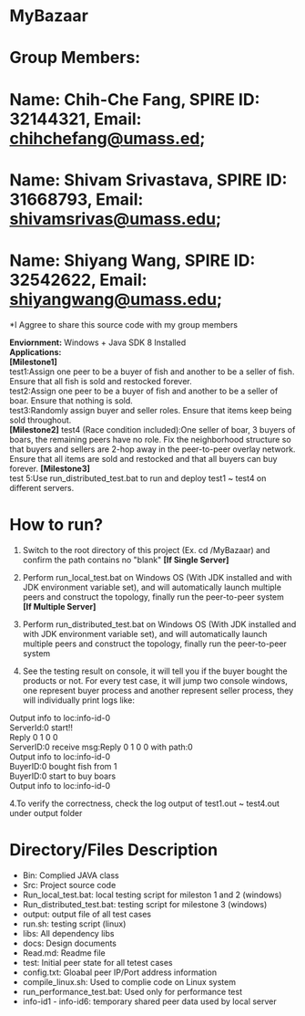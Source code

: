 # MyBazaar
# Group Members: 
# Name: Chih-Che Fang, SPIRE ID: 32144321, Email: chihchefang@umass.ed;
# Name: Shivam Srivastava, SPIRE ID: 31668793, Email: shivamsrivas@umass.edu; 
# Name: Shiyang Wang, SPIRE ID: 32542622, Email: shiyangwang@umass.edu;

*I Aggree to share this source code with my group members

**Enviornment:**  Windows + Java SDK 8 Installed  
**Applications:**   
**[Milestone1]**  
test1:Assign one peer to be a buyer of fish and another to be a seller of fish. Ensure that all fish is sold and restocked forever.  
test2:Assign one peer to be a buyer of fish and another to be a seller of boar. Ensure that nothing is sold.  
test3:Randomly assign buyer and seller roles. Ensure that items keep being sold throughout.  
**[Milestone2]**
test4 (Race condition included):One seller of boar, 3 buyers of boars, the remaining peers have no role. Fix the neighborhood structure so that buyers and sellers are 2-hop away in the peer-to-peer overlay network. Ensure that all items are sold and restocked and that all buyers can buy forever.
**[Milestone3]**  
test 5:Use run_distributed_test.bat to run and deploy test1 ~ test4 on different servers.

# How to run?  

1. Switch to the root directory of this project (Ex. cd /MyBazaar) and confirm the path contains no "blank"
**[If Single Server]** 
2. Perform run_local_test.bat on Windows OS (With JDK installed and with JDK environment variable set), and will automatically launch multiple peers and construct the topology, finally run the peer-to-peer system  
**[If Multiple Server]**
2. Perform run_distributed_test.bat on Windows OS (With JDK installed and with JDK environment variable set), and will automatically launch multiple peers and construct the topology, finally run the peer-to-peer system  

3. See the testing result on console, it will tell you if the buyer bought the products or not. For every test case, it will jump two console windows, one represent buyer process and another represent seller process, they will individually print logs like:  

Output info to loc:info-id-0  
ServerId:0 start!!  
Reply 0 1 0 0  
ServerID:0 receive msg:Reply 0 1 0 0 with path:0  
Output info to loc:info-id-0  
BuyerID:0 bought fish from 1  
BuyerID:0 start to buy boars  
Output info to loc:info-id-0  

4.To verify the correctness, check the log output of test1.out ~ test4.out under output folder  


# Directory/Files Description
-	Bin: Complied JAVA class
-	Src: Project source code
-	Run_local_test.bat: local testing script for mileston 1 and 2 (windows)
-	Run_distributed_test.bat: testing script for milestone 3 (windows)
-	output: output file of all test cases
-	run.sh: testing script (linux)
-	libs: All dependency libs
-	docs: Design documents
-	Read.md: Readme file
-	test: Initial peer state for all tetest cases 
-	config.txt: Gloabal peer IP/Port address information
-	compile_linux.sh: Used to complie code on Linux system
-	run_performance_test.bat: Used only for performance test
-	info-id1 - info-id6: temporary shared peer data used by local server
